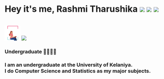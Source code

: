 # **Hey it's me, Rashmi Tharushika** <img src="https://media.giphy.com/media/hvRJCLFzcasrR4ia7z/giphy.gif" width="30px"> <img src="https://lh3.googleusercontent.com/-Qz_8NuGBAe4/VhE3wxJUcoI/AAAAAAAAkZ0/zEJAcYxcypE/s1600/sri-lanka-flag-animation.gif" width=30px>  <img src="./assets/sl-flag.gif" width="35px"> 

 </br><picture><img src = "giphy.gif" width = 50px></picture>
 [![](https://visitcount.itsvg.in/api?id=RashmiTharushika&icon=5&color=8)](https://visitcount.itsvg.in)

<h3>Undergraduate 👩‍🎓👩‍💻</h3>
<h3>I am an undergraduate at the University of Kelaniya.</br>
  I do Computer Science and Statistics as my major subjects.</h3> </br> 

